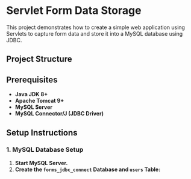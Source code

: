 # Servlet Form Data Storage

This project demonstrates how to create a simple web application using Servlets to capture form data and store it into a MySQL database using JDBC.

## Project Structure


## Prerequisites

- **Java JDK 8+**
- **Apache Tomcat 9+**
- **MySQL Server**
- **MySQL Connector/J (JDBC Driver)**

## Setup Instructions

### 1. MySQL Database Setup

1. **Start MySQL Server.**
2. **Create the `forms_jdbc_connect` Database and `users` Table:**
